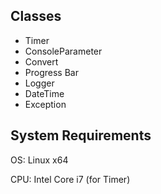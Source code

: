
Classes
-------

* Timer
* ConsoleParameter
* Convert
* Progress Bar
* Logger
* DateTime
* Exception

System Requirements
-------------------

 OS: Linux x64

CPU: Intel Core i7 (for Timer)

